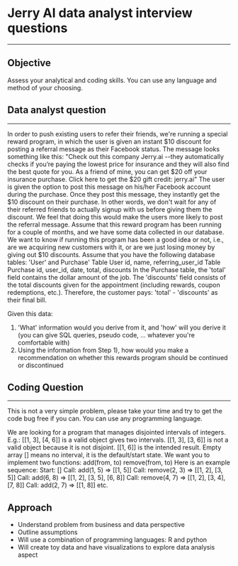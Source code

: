 # Jerry AI data analyst interview questions
***

## Objective
Assess your analytical and coding skills. You can use any language and method of your choosing.


## Data analyst question
***
In order to push existing users to refer their friends, we're running a special reward program, in which the user is given an instant $10 discount for posting a referral message as their Facebook status. The message looks something like this:
"Check out this company Jerry.ai --they automatically checks if you’re paying the lowest price for insurance and they will also find the best quote for you. As a friend of mine, you can get $20 off your insurance purchase. Click here to get the $20 gift credit: ​jerry.ai​"
The user is given the option to post this message on his/her Facebook account during the purchase. Once they post this message, they instantly get the $10 discount on their purchase. In other words, we don't wait for any of their referred friends to actually signup with us before giving them the discount. We feel that doing this would make the users more likely to post the referral message.
Assume that this reward program has been running for a couple of months, and we have some data collected in our database. We want to know if running this program has been a good idea or not, i.e., are we acquiring new customers with it, or are we just losing money by giving out $10 discounts.
Assume that you have the following database tables: 'User' and Purchase'
Table User
id, name, referring_user_id
Table Purchase
id, user_id, date, total, discounts
In the Purchase table, the 'total' field contains the dollar amount of the job. The 'discounts' field consists of the total discounts given for the appointment (including rewards, coupon redemptions, etc.). Therefore, the customer pays: 'total' - 'discounts' as their final bill.

Given this data:
1) 'What' information would you derive from it, and 'how' will you derive it (you can give SQL queries, pseudo code, ... whatever you're comfortable with)
2) Using the information from Step 1), how would you make a recommendation on whether this rewards program should be continued or discontinued


## Coding Question
***
This is not a very simple problem, please take your time and try to get the code bug free if you can. You can use any programming language.

We are looking for a program that manages disjointed intervals of integers. E.g.: [[1, 3], [4, 6]] is a valid object gives two intervals. [[1, 3], [3, 6]] is not a valid object because it is not disjoint. [[1, 6]] is the intended result.
Empty array [] means no interval, it is the default/start state. We want you to implement two functions:
add(from, to) remove(from, to)
Here is an example sequence:
Start: []
Call: add(1, 5) => [[1, 5]]
Call: remove(2, 3) => [[1, 2], [3, 5]]
Call: add(6, 8) => [[1, 2], [3, 5], [6, 8]] Call: remove(4, 7) => [[1, 2], [3, 4], [7, 8]] Call: add(2, 7) => [[1, 8]] etc.


## Approach

- Understand problem from business and data perspective
- Outline assumptions
- Will use a combination of programming languages: R and python
- Will create toy data and have visualizations to explore data analysis aspect